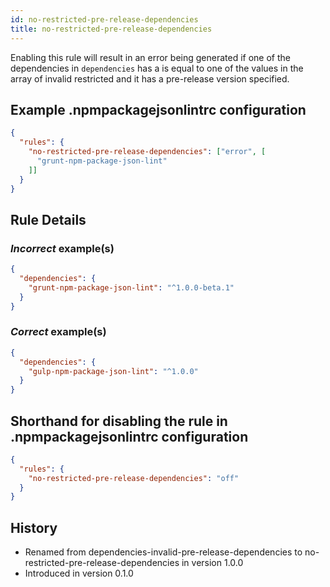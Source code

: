 ```yaml
---
id: no-restricted-pre-release-dependencies
title: no-restricted-pre-release-dependencies
---
```


Enabling this rule will result in an error being generated if one of the dependencies in `dependencies` has a is equal to one of the values in the array of invalid restricted and it has a pre-release version specified.

## Example .npmpackagejsonlintrc configuration

```json
{
  "rules": {
    "no-restricted-pre-release-dependencies": ["error", [
      "grunt-npm-package-json-lint"
    ]]
  }
}
```

## Rule Details

### *Incorrect* example(s)

```json
{
  "dependencies": {
    "grunt-npm-package-json-lint": "^1.0.0-beta.1"
  }
}
```

### *Correct* example(s)

```json
{
  "dependencies": {
    "gulp-npm-package-json-lint": "^1.0.0"
  }
}
```

## Shorthand for disabling the rule in .npmpackagejsonlintrc configuration

```json
{
  "rules": {
    "no-restricted-pre-release-dependencies": "off"
  }
}
```

## History

* Renamed from dependencies-invalid-pre-release-dependencies to no-restricted-pre-release-dependencies in version 1.0.0
* Introduced in version 0.1.0
